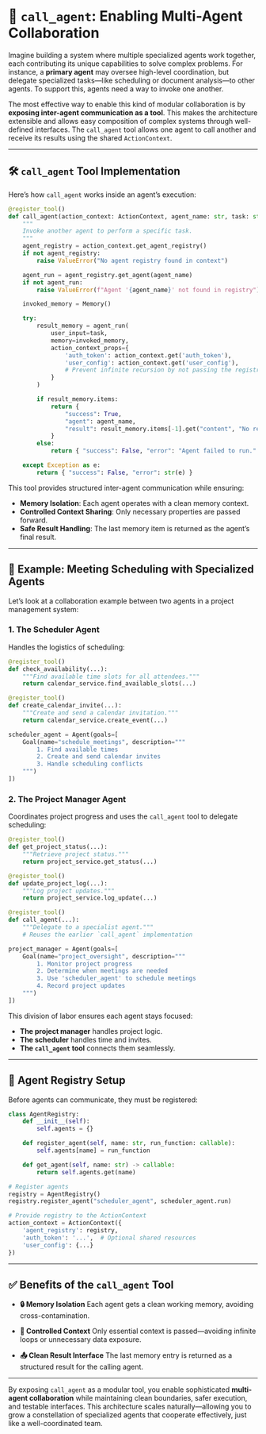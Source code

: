 # 🤝 `call_agent`: Enabling Multi-Agent Collaboration

Imagine building a system where multiple specialized agents work together, each contributing its unique capabilities to solve complex problems. For instance, a **primary agent** may oversee high-level coordination, but delegate specialized tasks—like scheduling or document analysis—to other agents. To support this, agents need a way to invoke one another.

The most effective way to enable this kind of modular collaboration is by **exposing inter-agent communication as a tool**. This makes the architecture extensible and allows easy composition of complex systems through well-defined interfaces. The `call_agent` tool allows one agent to call another and receive its results using the shared `ActionContext`.

---

## 🛠️ `call_agent` Tool Implementation

Here’s how `call_agent` works inside an agent’s execution:

```python
@register_tool()
def call_agent(action_context: ActionContext, agent_name: str, task: str) -> dict:
    """
    Invoke another agent to perform a specific task.
    """
    agent_registry = action_context.get_agent_registry()
    if not agent_registry:
        raise ValueError("No agent registry found in context")

    agent_run = agent_registry.get_agent(agent_name)
    if not agent_run:
        raise ValueError(f"Agent '{agent_name}' not found in registry")

    invoked_memory = Memory()

    try:
        result_memory = agent_run(
            user_input=task,
            memory=invoked_memory,
            action_context_props={
                'auth_token': action_context.get('auth_token'),
                'user_config': action_context.get('user_config'),
                # Prevent infinite recursion by not passing the registry itself
            }
        )

        if result_memory.items:
            return {
                "success": True,
                "agent": agent_name,
                "result": result_memory.items[-1].get("content", "No result content")
            }
        else:
            return { "success": False, "error": "Agent failed to run." }

    except Exception as e:
        return { "success": False, "error": str(e) }
```

This tool provides structured inter-agent communication while ensuring:

* **Memory Isolation**: Each agent operates with a clean memory context.
* **Controlled Context Sharing**: Only necessary properties are passed forward.
* **Safe Result Handling**: The last memory item is returned as the agent’s final result.

---

## 📅 Example: Meeting Scheduling with Specialized Agents

Let’s look at a collaboration example between two agents in a project management system:

### 1. **The Scheduler Agent**

Handles the logistics of scheduling:

```python
@register_tool()
def check_availability(...): 
    """Find available time slots for all attendees."""
    return calendar_service.find_available_slots(...)

@register_tool()
def create_calendar_invite(...): 
    """Create and send a calendar invitation."""
    return calendar_service.create_event(...)

scheduler_agent = Agent(goals=[
    Goal(name="schedule_meetings", description="""
        1. Find available times
        2. Create and send calendar invites
        3. Handle scheduling conflicts
    """)
])
```

### 2. **The Project Manager Agent**

Coordinates project progress and uses the `call_agent` tool to delegate scheduling:

```python
@register_tool()
def get_project_status(...): 
    """Retrieve project status."""
    return project_service.get_status(...)

@register_tool()
def update_project_log(...): 
    """Log project updates."""
    return project_service.log_update(...)

@register_tool()
def call_agent(...): 
    """Delegate to a specialist agent."""
    # Reuses the earlier `call_agent` implementation

project_manager = Agent(goals=[
    Goal(name="project_oversight", description="""
        1. Monitor project progress
        2. Determine when meetings are needed
        3. Use 'scheduler_agent' to schedule meetings
        4. Record project updates
    """)
])
```

This division of labor ensures each agent stays focused:

* **The project manager** handles project logic.
* **The scheduler** handles time and invites.
* **The `call_agent` tool** connects them seamlessly.

---

## 🧠 Agent Registry Setup

Before agents can communicate, they must be registered:

```python
class AgentRegistry:
    def __init__(self):
        self.agents = {}

    def register_agent(self, name: str, run_function: callable):
        self.agents[name] = run_function

    def get_agent(self, name: str) -> callable:
        return self.agents.get(name)

# Register agents
registry = AgentRegistry()
registry.register_agent("scheduler_agent", scheduler_agent.run)

# Provide registry to the ActionContext
action_context = ActionContext({
    'agent_registry': registry,
    'auth_token': '...',  # Optional shared resources
    'user_config': {...}
})
```

---

## ✅ Benefits of the `call_agent` Tool

* **🔒 Memory Isolation**
  Each agent gets a clean working memory, avoiding cross-contamination.

* **🧭 Controlled Context**
  Only essential context is passed—avoiding infinite loops or unnecessary data exposure.

* **📤 Clean Result Interface**
  The last memory entry is returned as a structured result for the calling agent.

---

By exposing `call_agent` as a modular tool, you enable sophisticated **multi-agent collaboration** while maintaining clean boundaries, safer execution, and testable interfaces. This architecture scales naturally—allowing you to grow a constellation of specialized agents that cooperate effectively, just like a well-coordinated team.
